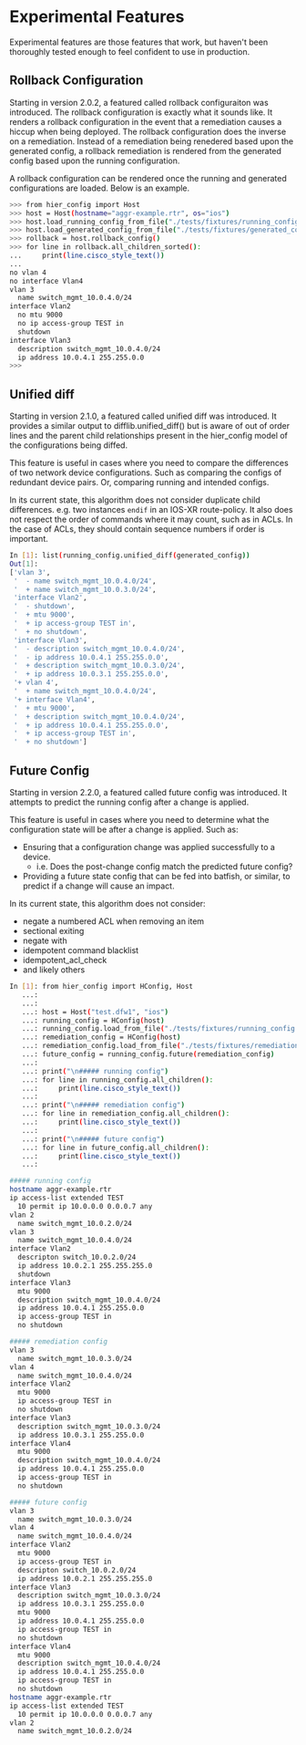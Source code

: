 # Experimental Features

Experimental features are those features that work, but haven't been thoroughly tested enough to feel confident to use in production.

## Rollback Configuration

Starting in version 2.0.2, a featured called rollback configuraiton was introduced. The rollback configuration is exactly what it sounds like. It renders a rollback configuration in the event that a remediation causes a hiccup when being deployed. The rollback configuration does the inverse on a remediation. Instead of a remediation being renedered based upon the generated config, a rollback remediation is rendered from the generated config based upon the running configuration.

A rollback configuration can be rendered once the running and generated configurations are loaded. Below is an example.

```bash
>>> from hier_config import Host
>>> host = Host(hostname="aggr-example.rtr", os="ios")
>>> host.load_running_config_from_file("./tests/fixtures/running_config.conf")
>>> host.load_generated_config_from_file("./tests/fixtures/generated_config.conf")
>>> rollback = host.rollback_config()
>>> for line in rollback.all_children_sorted():
...     print(line.cisco_style_text())
... 
no vlan 4
no interface Vlan4
vlan 3
  name switch_mgmt_10.0.4.0/24
interface Vlan2
  no mtu 9000
  no ip access-group TEST in
  shutdown
interface Vlan3
  description switch_mgmt_10.0.4.0/24
  ip address 10.0.4.1 255.255.0.0
>>> 
```


## Unified diff

Starting in version 2.1.0, a featured called unified diff was introduced. It provides a similar output to difflib.unified_diff() but is aware of out of order lines and the parent child relationships present in the hier_config model of the configurations being diffed.  

This feature is useful in cases where you need to compare the differences of two network device configurations. Such as comparing the configs of redundant device pairs. Or, comparing running and intended configs. 

In its current state, this algorithm does not consider duplicate child differences. e.g. two instances `endif` in an IOS-XR route-policy. It also does not respect the order of commands where it may count, such as in ACLs. In the case of ACLs, they should contain sequence numbers if order is important.

```bash
In [1]: list(running_config.unified_diff(generated_config))
Out[1]:
['vlan 3',
 '  - name switch_mgmt_10.0.4.0/24',
 '  + name switch_mgmt_10.0.3.0/24',
 'interface Vlan2',
 '  - shutdown',
 '  + mtu 9000',
 '  + ip access-group TEST in',
 '  + no shutdown',
 'interface Vlan3',
 '  - description switch_mgmt_10.0.4.0/24',
 '  - ip address 10.0.4.1 255.255.0.0',
 '  + description switch_mgmt_10.0.3.0/24',
 '  + ip address 10.0.3.1 255.255.0.0',
 '+ vlan 4',
 '  + name switch_mgmt_10.0.4.0/24',
 '+ interface Vlan4',
 '  + mtu 9000',
 '  + description switch_mgmt_10.0.4.0/24',
 '  + ip address 10.0.4.1 255.255.0.0',
 '  + ip access-group TEST in',
 '  + no shutdown']
```
        


## Future Config

Starting in version 2.2.0, a featured called future config was introduced. It attempts to predict the running config after a change is applied.

This feature is useful in cases where you need to determine what the configuration state will be after a change is applied. Such as:
- Ensuring that a configuration change was applied successfully to a device.
  - i.e. Does the post-change config match the predicted future config?
- Providing a future state config that can be fed into batfish, or similar, to predict if a change will cause an impact.

In its current state, this algorithm does not consider:
- negate a numbered ACL when removing an item
- sectional exiting
- negate with
- idempotent command blacklist
- idempotent_acl_check
- and likely others

```bash
In [1]: from hier_config import HConfig, Host
   ...:
   ...:
   ...: host = Host("test.dfw1", "ios")
   ...: running_config = HConfig(host)
   ...: running_config.load_from_file("./tests/fixtures/running_config.conf")
   ...: remediation_config = HConfig(host)
   ...: remediation_config.load_from_file("./tests/fixtures/remediation_config_without_tags.conf")
   ...: future_config = running_config.future(remediation_config)
   ...:
   ...: print("\n##### running config")
   ...: for line in running_config.all_children():
   ...:     print(line.cisco_style_text())
   ...:
   ...: print("\n##### remediation config")
   ...: for line in remediation_config.all_children():
   ...:     print(line.cisco_style_text())
   ...:
   ...: print("\n##### future config")
   ...: for line in future_config.all_children():
   ...:     print(line.cisco_style_text())
   ...:

##### running config
hostname aggr-example.rtr
ip access-list extended TEST
  10 permit ip 10.0.0.0 0.0.0.7 any
vlan 2
  name switch_mgmt_10.0.2.0/24
vlan 3
  name switch_mgmt_10.0.4.0/24
interface Vlan2
  descripton switch_10.0.2.0/24
  ip address 10.0.2.1 255.255.255.0
  shutdown
interface Vlan3
  mtu 9000
  description switch_mgmt_10.0.4.0/24
  ip address 10.0.4.1 255.255.0.0
  ip access-group TEST in
  no shutdown

##### remediation config
vlan 3
  name switch_mgmt_10.0.3.0/24
vlan 4
  name switch_mgmt_10.0.4.0/24
interface Vlan2
  mtu 9000
  ip access-group TEST in
  no shutdown
interface Vlan3
  description switch_mgmt_10.0.3.0/24
  ip address 10.0.3.1 255.255.0.0
interface Vlan4
  mtu 9000
  description switch_mgmt_10.0.4.0/24
  ip address 10.0.4.1 255.255.0.0
  ip access-group TEST in
  no shutdown

##### future config
vlan 3
  name switch_mgmt_10.0.3.0/24
vlan 4
  name switch_mgmt_10.0.4.0/24
interface Vlan2
  mtu 9000
  ip access-group TEST in
  descripton switch_10.0.2.0/24
  ip address 10.0.2.1 255.255.255.0
interface Vlan3
  description switch_mgmt_10.0.3.0/24
  ip address 10.0.3.1 255.255.0.0
  mtu 9000
  ip address 10.0.4.1 255.255.0.0
  ip access-group TEST in
  no shutdown
interface Vlan4
  mtu 9000
  description switch_mgmt_10.0.4.0/24
  ip address 10.0.4.1 255.255.0.0
  ip access-group TEST in
  no shutdown
hostname aggr-example.rtr
ip access-list extended TEST
  10 permit ip 10.0.0.0 0.0.0.7 any
vlan 2
  name switch_mgmt_10.0.2.0/24
```
        